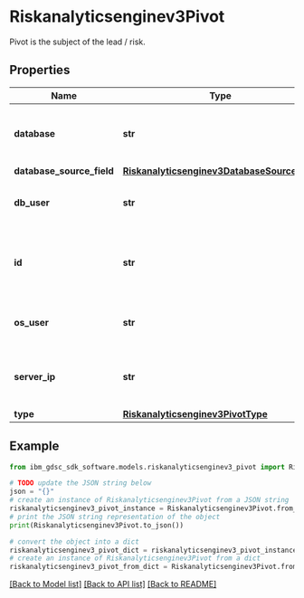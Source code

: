 # Riskanalyticsenginev3Pivot

Pivot is the subject of the lead / risk.

## Properties

Name | Type | Description | Notes
------------ | ------------- | ------------- | -------------
**database** | **str** | Optional database - if pivot is db user / database. | [optional] 
**database_source_field** | [**Riskanalyticsenginev3DatabaseSourceField**](Riskanalyticsenginev3DatabaseSourceField.md) |  | [optional] 
**db_user** | **str** | Optional db_user - if pivot is db user. | [optional] 
**id** | **str** | Pivot id -  all pivot fields separated by semicolon. | [optional] 
**os_user** | **str** | Optional os_user - if pivot is os user. | [optional] 
**server_ip** | **str** | Optional server_ip - if pivot is db user / database. | [optional] 
**type** | [**Riskanalyticsenginev3PivotType**](Riskanalyticsenginev3PivotType.md) |  | [optional] 

## Example

```python
from ibm_gdsc_sdk_software.models.riskanalyticsenginev3_pivot import Riskanalyticsenginev3Pivot

# TODO update the JSON string below
json = "{}"
# create an instance of Riskanalyticsenginev3Pivot from a JSON string
riskanalyticsenginev3_pivot_instance = Riskanalyticsenginev3Pivot.from_json(json)
# print the JSON string representation of the object
print(Riskanalyticsenginev3Pivot.to_json())

# convert the object into a dict
riskanalyticsenginev3_pivot_dict = riskanalyticsenginev3_pivot_instance.to_dict()
# create an instance of Riskanalyticsenginev3Pivot from a dict
riskanalyticsenginev3_pivot_from_dict = Riskanalyticsenginev3Pivot.from_dict(riskanalyticsenginev3_pivot_dict)
```
[[Back to Model list]](../README.md#documentation-for-models) [[Back to API list]](../README.md#documentation-for-api-endpoints) [[Back to README]](../README.md)


